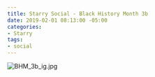 ```yaml
---
title: Starry Social - Black History Month 3b
date: 2019-02-01 08:13:00 -05:00
categories:
- Starry
tags:
- social
---
```


![BHM_3b_ig.jpg](/uploads/BHM_3b_ig.jpg)